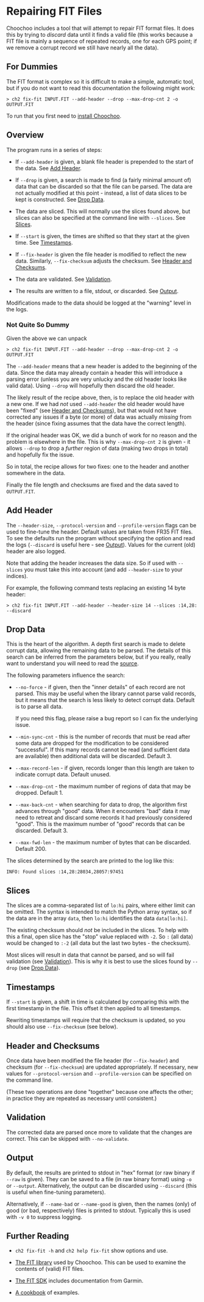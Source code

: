 
# Repairing FIT Files

Choochoo includes a tool that will attempt to repair FIT format files.
It does this by trying to *discard* data until it finds a valid file
(this works because a FIT file is mainly a sequence of repeated
records, one for each GPS point; if we remove a corrupt record we
still have nearly all the data).

## For Dummies

The FIT format is complex so it is difficult to make a simple,
automatic tool, but if you do not want to read this documentation the
following might work:

    > ch2 fix-fit INPUT.FIT --add-header --drop --max-drop-cnt 2 -o OUTPUT.FIT

To run that you first need to [install Choochoo](getting-started).

## Overview

The program runs in a series of steps:

  * If `--add-header` is given, a blank file header is prepended to
    the start of the data.  See [Add Header](#add-header).

  * If `--drop` is given, a search is made to find (a fairly minimal
    amount of) data that can be discarded so that the file can be
    parsed.  The data are not actually modified at this point -
    instead, a list of data slices to be kept is constructed.  See
    [Drop Data](#drop-data).

  * The data are sliced.  This will normally use the slices found
    above, but slices can also be specified at the command line with
    `--slices`.  See [Slices](#slices).

  * If `--start` is given, the times are shifted so that they start
    at the given time.  See [Timestamps](#timestamps).

  * If `--fix-header` is given the file header is modified to reflect
    the new data.  Similarly, `--fix-checksum` adjusts the checksum.
    See [Header and Checksums](#header-and-checksums).

  * The data are validated.  See [Validation](#validation).

  * The results are written to a file, stdout, or discarded.  See
    [Output](#output).

Modifications made to the data should be logged at the "warning" level
in the logs.

### Not Quite So Dummy

Given the above we can unpack

    > ch2 fix-fit INPUT.FIT --add-header --drop --max-drop-cnt 2 -o OUTPUT.FIT

The `--add-header` means that a new header is added to the beginning
of the data.  Since the data may already contain a header this will
introduce a parsing error (unless you are very unlucky and the old
header looks like valid data).  Using `--drop` will hopefully then
discard the old header.

The likely result of the recipe above, then, is to replace the old
header with a new one.  If we had *not* used `--add-header` the old
header would have been "fixed" (see [Header and
Checksums](#header-and-checksums)), but that would not have corrected
any issues if a byte (or more) of data was actually *missing* from the
header (since fixing assumes that the data have the correct length).

If the original header was OK, we did a bunch of work for no reason
and the problem is elsewhere in the file.  This is why `--max-drop-cnt
2` is given - it allows `--drop` to drop a *further* region of data
(making two drops in total) and hopefully fix the issue.

So in total, the recipe allows for two fixes: one to the header and
another somewhere in the data.

Finally the file length and checksums are fixed and the data saved to
`OUTPUT.FIT`.

## Add Header

The `--header-size`, `--protocol-version` and `--profile-version`
flags can be used to fine-tune the header.  Default values are taken
from FR35 FIT files.  To see the defaults run the program without
specifying the option and read the logs (`--discard` is useful here -
see [Output](#output)).  Values for the current (old) header are also
logged.

Note that adding the header increases the data size.  So if used with
`--slices` you must take this into account (and add `--header-size` to
your indices).

For example, the following command tests replacing an existing 14 byte
header:

    > ch2 fix-fit INPUT.FIT --add-header --header-size 14 --slices :14,28: --discard

## Drop Data

This is the heart of the algorithm.  A depth first search is made to
delete corrupt data, allowing the remaining data to be parsed.  The
details of this search can be inferred from the parameters below, but
if you really, really want to understand you will need to read the
[source](https://github.com/andrewcooke/choochoo/blob/master/ch2/fit/fix.py).

The following parameters influence the search:

  * `--no-force` - if given, then the "inner details" of each record
    are not parsed.  This may be useful when the library cannot parse
    valid records, but it means that the search is less likely to
    detect corrupt data.  Default is to parse all data.

    If you need this flag, please raise a bug report so I can fix the
    underlying issue.

  * `--min-sync-cnt` - this is the number of records that must be read
    after some data are dropped for the modification to be considered
    "successful".  If this many records cannot be read (and sufficient
    data are available) then additional data will be discarded.
    Default 3.

  * `--max-record-len` - if given, records longer than this length are
    taken to indicate corrupt data.  Default unused.

  * `--max-drop-cnt` - the maximum number of regions of data that may
    be dropped.  Default 1.

  * `--max-back-cnt` - when searching for data to drop, the algorithm
    first advances through "good" data.  When it encounters "bad" data
    it may need to retreat and discard some records it had previously
    considered "good".  This is the maximum number of "good" records
    that can be discarded.  Default 3.

  * `--max-fwd-len` - the maximum number of bytes that can be
    discarded.  Default 200.
    
The slices determined by the search are printed to the log like this:

    INFO: Found slices :14,28:28034,28057:97451

## Slices

The slices are a comma-separated list of `lo:hi` pairs, where either
limit can be omitted.  The syntax is intended to match the Python
array syntax, so if the data are in the array `data`, then `lo:hi`
identifies the data `data[lo:hi]`.

The existing checksum should *not* be included in the slices.  To help
with this a final, open slice has the "stop" value replaced with `-2`.
So `:` (all data) would be changed to `:-2` (all data but the last two
bytes - the checksum).

Most slices will result in data that cannot be parsed, and so will
fail validation (see [Validation](#validation)).  This is why it is
best to use the slices found by `--drop` (see [Drop
Data](#drop-data)).

## Timestamps

If `--start` is given, a shift in time is calculated by comparing this
with the first timestamp in the file.  This offset it then applied to
all timestamps.

Rewriting timestamps will require that the checksum is updated, so you
should also use `--fix-checksum` (see below).

## Header and Checksums

Once data have been modified the file header (for `--fix-header`) and
checksum (for `--fix-checksum`) are updated appropriately.  If
necessary, new values for `--protocol-version` and `--profile-version`
can be specified on the command line.

(These two operations are done "together" because one affects the
other; in practice they are repeated as necessary until consistent.)

## Validation

The corrected data are parsed once more to validate that the changes
are correct.  This can be skipped with `--no-validate`.

## Output

By default, the results are printed to stdout in "hex" format (or raw
binary if `--raw` is given).  They can be saved to a file (in raw
binary format) using `-o` or `--output`.  Alternatively, the output
can be discarded using `--discard` (this is useful when fine-tuning
parameters).

Alternatively, if `--name-bad` or `--name-good` is given, then the
names (only) of good (or bad, respectively) files is printed to
stdout.  Typically this is used with `-v 0` to suppress logging.

## Further Reading

  * `ch2 fix-fit -h` and `ch2 help fix-fit` show options and use.

  * [The FIT library](fit-files) used by Choochoo.  This can be used
    to examine the contents of (valid) FIT files.

  * [The FIT SDK](https://www.thisisant.com/resources/fit/) includes
    documentation from Garmin.

  * [A cookbook](fit-cookbook) of examples.
